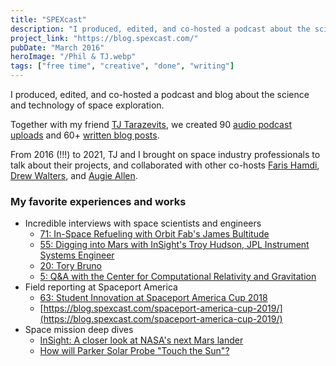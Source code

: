```yaml
---
title: "SPEXcast"
description: "I produced, edited, and co-hosted a podcast about the science and technology of space exploration."
project_link: "https://blog.spexcast.com/"
pubDate: "March 2016"
heroImage: "/Phil & TJ.webp"
tags: ["free time", "creative", "done", "writing"]
---
```

I produced, edited, and co-hosted a podcast and blog about the science and technology of space exploration.

Together with my friend [TJ Tarazevits](https://www.linkedin.com/in/tjtarazevits/), we created 90 [audio podcast uploads](https://podcasts.apple.com/us/podcast/spexcast/id1089397071) and 60+ [written blog posts](https://blog.spexcast.com/tag/articles/).

From 2016 (!!!) to 2021, TJ and I brought on space industry professionals to talk about their projects, and collaborated with other co-hosts [Faris Hamdi](https://www.linkedin.com/in/fhamdi/), [Drew Walters](https://www.linkedin.com/in/andrew-walters-4455127a/), and [Augie Allen](https://www.linkedin.com/in/august-allen-a8239841/).

### My favorite experiences and works
- Incredible interviews with space scientists and engineers
    - [71: In-Space Refueling with Orbit Fab's James Bultitude](https://blog.spexcast.com/71-orbit-fab-in-space-refueling-james-bultitude/)
    - [55: Digging into Mars with InSight's Troy Hudson, JPL Instrument Systems Engineer](https://blog.spexcast.com/mars-insight-troy-hudson/)
    - [20: Tory Bruno](https://podcasts.apple.com/us/podcast/20-tory-bruno/id1089397071?i=1000479047792)
    - [5: Q&A with the Center for Computational Relativity and Gravitation](https://podcasts.apple.com/us/podcast/5-q-a-with-the-center-for/id1089397071?i=1000479047794)
- Field reporting at Spaceport America
    - [63: Student Innovation at Spaceport America Cup 2018](https://blog.spexcast.com/irec-2018-student-innovation/)
    - [https://blog.spexcast.com/spaceport-america-cup-2019/](https://blog.spexcast.com/spaceport-america-cup-2019/)
- Space mission deep dives
    - [InSight: A closer look at NASA's next Mars lander](https://blog.spexcast.com/insight-a-closer-look-at-nasas-next-mars-mission/)
    - [How will Parker Solar Probe "Touch the Sun"?](https://blog.spexcast.com/parker-solar-probe/)
